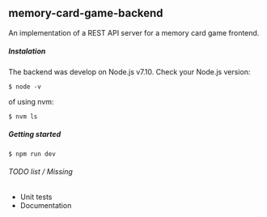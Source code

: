 ## memory-card-game-backend
An implementation of a REST API server for a memory card game frontend.

##### Instalation

The backend was develop on Node.js v7.10.
Check your Node.js version:

```
$ node -v
```
of using nvm:

```
$ nvm ls
```

##### Getting started

```
$ npm run dev
```

###### TODO list / Missing
* Unit tests
* Documentation
